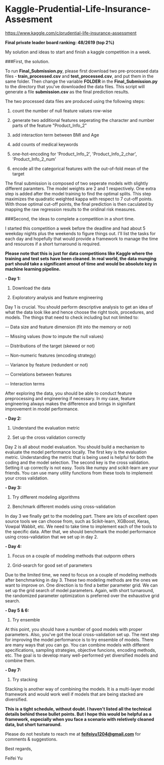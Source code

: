 # Kaggle-Prudential-Life-Insurance-Assesment

https://www.kaggle.com/c/prudential-life-insurance-assessment

**Final private leader board ranking: 48/2619 (top 2%)**

My solution and ideas to start and finish a kaggle competition in a week.


###First, the solution.

To run **Final_Submission.py**, please first download two pre-processed data files - **train_processed.csv** and **test_processed.csv**, and put them in the same folder. Then change the variable **FOLDER** in the **Final_Submission.py** to the directory that you've downloaded the data files. This script will generate a file **submission.csv** as the final prediction results.

The two processed data files are produced using the following steps:

1) count the number of null feature values row-wise

2) generate two additional features seperating the character and number parts of the feature "Product_Info_2"

3) add interaction term between BMI and Age

4) add counts of medical keywords

5) one-hot-encoding for 'Product_Info_2', 'Product_Info_2_char', 'Product_Info_2_num'

6) encode all the categorical features with the out-of-fold mean of the target

The final submission is composed of two seperate models with slightly different paramters. The model weights are 2 and 1 respectively. One extra step is added after the model training to find the optimal splits. This step maximizes the quadratic weighted kappa with respect to 7 cut-off points. With those optimal cut-off points, the final prediction is then caculated by mapping the raw regression results to the oridinal risk measures.


###Second, the ideas to complete a competition in a short time.

I started this competition a week before the deadline and had about 5 weekday nights plus the weekends to figure things out. I'll list the tasks for each day and hopefully that would provide a framework to manage the time and resources if a short turnaround is required.

**Please note that this is just for data competitions like Kaggle where the training and test sets have been cleaned. In real world, the data munging part should take a significant amout of time and would be absolute key in machine learning pipeline.**


**- Day 1:**

1) Download the data

2) Exploratory analysis and feature engineering

Day 1 is crucial. You should perform descriptive analysis to get an idea of what the data look like and hence choose the right tools, procedures, and models. The things that need to check including but not limited to:

-- Data size and feature dimension (fit into the memory or not)

-- Missing values (how to impute the null values)

-- Distributions of the target (skewed or not)

-- Non-numeric features (encoding strategy)

-- Variance by feature (redundent or not)

-- Correlations between features

-- Interaction terms

After exploring the data, you should be able to conduct feature preprocessing and engineering if necessary. In my case, feature engineering always makes the difference and brings in siginifant improvement in model performance.


**- Day 2:**

1) Understand the evaluation metric

2) Set up the cross validation correctly

Day 2 is all about model evaluation. You should build a mechanism to evaluate the model performance locally. The first key is the evaluation metric. Understanding the metric that is being used is helpful for both the coding and the model selection. The second key is the cross validation. Setting it up correctly is not easy. Tools like numpy and scikit-learn are your friends. You can use many utility functions from these tools to implement your cross validation. 


**- Day 3:**

1) Try different modeling algorithms 

2) Benchmark different models using cross-validation 

In day 3 we finally get to the modeling part. There are lots of excellent open source tools we can choose from, such as Scikit-learn, XGBoost, Keras, Vowpal Wabbit, etc. We need to take time to implement each of the tools to the specific data. After that, we should benchmark the model performance using cross-validation that we set up in day 2.


**- Day 4:**

1) Focus on a couple of modeling methods that outporm others

2) Grid-search for good set of parameters

Due to the limited time, we need to focus on a couple of modeling methods after benchmarking in day 3. These two modeling methods are the ones we want to improve on. One direction is to find a better parameter grid. We can set up the grid search of model parameters. Again, with short turnaround, the randomized parameter optimization is preferred over the exhaustive grid search.


**- Day 5 & 6:**

1) Try ensemble

At this point, you should have a number of good models with proper parameters. Also, you've got the local cross-validation set up. The next step for improving the model performance is to try ensemble of models. There are many ways that you can go. You can combine models with different specifications, sampling strategies, objective funcions, encoding methods, etc. The goal is to develop many well-performed yet diversified models and combine them. 


**- Day 7:**

1) Try stacking

Stacking is another way of combining the models. It is a multi-layer model framework and would work well if models that are being stacked are diversified. 


**This is a tight schedule, without doubt. I haven't listed all the technical details behind these bullet points. But I hope this would be helpful as a framework, especially when you face a scenario with reletively cleaned data, but short turnaround.**


Please do not hesitate to reach me at **feifeiyu1204@gmail.com** for comments & suggestions.


Best regards,

Feifei Yu
